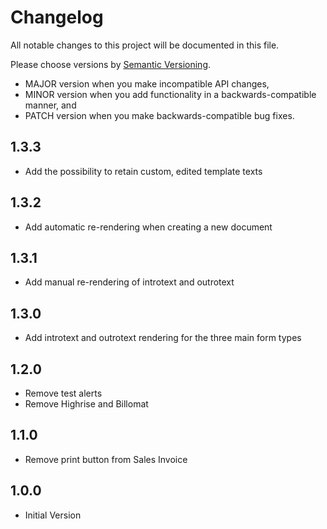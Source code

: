 # Changelog

All notable changes to this project will be documented in this file.

Please choose versions by [Semantic Versioning](http://semver.org/).

* MAJOR version when you make incompatible API changes,
* MINOR version when you add functionality in a backwards-compatible manner, and
* PATCH version when you make backwards-compatible bug fixes.

## 1.3.3

- Add the possibility to retain custom, edited template texts

## 1.3.2

- Add automatic re-rendering when creating a new document

## 1.3.1

- Add manual re-rendering of introtext and outrotext

## 1.3.0

- Add introtext and outrotext rendering for the three main form types

## 1.2.0

- Remove test alerts
- Remove Highrise and Billomat

## 1.1.0

- Remove print button from Sales Invoice 

## 1.0.0

- Initial Version

